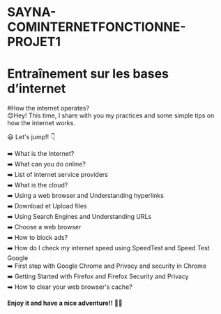 # SAYNA-COMINTERNETFONCTIONNE-PROJET1
# Entraînement sur les bases d’internet  

#How the internet operates?  
:blush:Hey! This time, I share with you my practices and some simple tips on how the internet works. 

:smiley: Let's jump!! :point_down:  

:arrow_right: What is the Internet?  
:arrow_right: What can you do online?  
:arrow_right: List of internet service providers  
:arrow_right: What is the cloud?  
:arrow_right: Using a web browser and Understanding hyperlinks  
:arrow_right: Download et Upload files  
:arrow_right: Using Search Engines and Understanding URLs  
:arrow_right: Choose a web browser  
:arrow_right: How to block ads?  
:arrow_right: How do I check my internet speed using SpeedTest and Speed Test Google  
:arrow_right: First step with Google Chrome and Privacy and security in Chrome  
:arrow_right: Getting Started with Firefox and Firefox Security and Privacy  
:arrow_right: How to clear your web browser's cache?  

**Enjoy it and have a nice adventure!!** :rocket::rocket:
